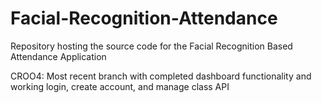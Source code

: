 # Facial-Recognition-Attendance
Repository hosting the source code for the Facial Recognition Based Attendance Application


CROO4: Most recent branch with completed dashboard functionality and working login, create account, and manage class API
